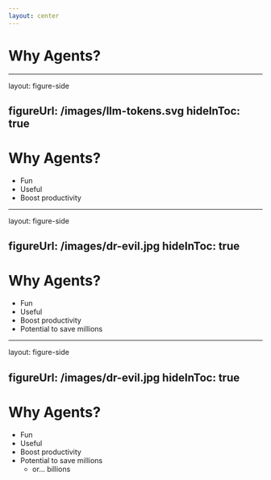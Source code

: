 ```yaml
---
layout: center
---
```


# Why Agents?

<!--
Why not?
-->

---
layout: figure-side

figureUrl: /images/llm-tokens.svg
hideInToc: true
---

# Why Agents?

<v-clicks>

- Fun
- Useful
- Boost productivity

</v-clicks>

---
layout: figure-side

figureUrl: /images/dr-evil.jpg
hideInToc: true
---

# Why Agents?

- Fun
- Useful
- Boost productivity
- Potential to save millions

---
layout: figure-side

figureUrl: /images/dr-evil.jpg
hideInToc: true
---

# Why Agents?

- Fun
- Useful
- Boost productivity
- Potential to save millions
    - or... billions
